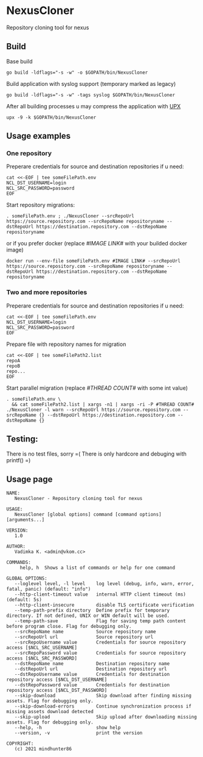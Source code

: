 # NexusCloner
Repository cloning tool for nexus

## Build
Base build
```
go build -ldflags="-s -w" -o $GOPATH/bin/NexusCloner
```

Build application with syslog support (temporary marked as legacy)
```
go build -ldflags="-s -w" -tags syslog $GOPATH/bin/NexusCloner
```

After all building processes u may compress the application with [UPX](https://upx.github.io/)
```
upx -9 -k $GOPATH/bin/NexusCloner
```

## Usage examples
### One repository
Preperare credentials for source and destination repositories if u need:
```
cat <<-EOF | tee someFilePath.env
NCL_DST_USERNAME=login
NCL_SRC_PASSWORD=password
EOF
```

Start repository migrations:
```
. someFilePath.env ; ./NexusCloner --srcRepoUrl https://source.repository.com --srcRepoName repositoryname --dstRepoUrl https://destination.repository.com --dstRepoName repositoryname
```
or if you prefer docker (replace *#IMAGE LINK#* with your builded docker image)
```
docker run --env-file someFilePath.env #IMAGE LINK# --srcRepoUrl https://source.repository.com --srcRepoName repositoryname --dstRepoUrl https://destination.repository.com --dstRepoName repositoryname
```

### Two and more repositories
Preperare credentials for source and destination repositories if u need:
```
cat <<-EOF | tee someFilePath.env
NCL_DST_USERNAME=login
NCL_SRC_PASSWORD=password
EOF
```
Prepare file with repository names for migration
```
cat <<-EOF | tee someFilePath2.list
repoA
repoB
repo...
EOF
```
Start parallel migration (replace *#THREAD COUNT#* with some int value)
```
. someFilePath.env \
  && cat someFilePath2.list | xargs -n1 | xargs -ri -P #THREAD COUNT# ./NexusCloner -l warn --srcRepoUrl https://source.repository.com --srcRepoName {} --dstRepoUrl https://destination.repository.com --dstRepoName {}
```

## Testing:
There is no test files, sorry =(
There is only hardcore and debuging with printf() =)

## Usage page

```
NAME:
   NexusCloner - Repository cloning tool for nexus

USAGE:
   NexusCloner [global options] command [command options] [arguments...]

VERSION:
   1.0

AUTHOR:
   Vadimka K. <admin@vkom.cc>

COMMANDS:
     help, h  Shows a list of commands or help for one command

GLOBAL OPTIONS:
   --loglevel level, -l level    log level (debug, info, warn, error, fatal, panic) (default: "info")
   --http-client-timeout value   internal HTTP client timeout (ms) (default: 5s)
   --http-client-insecure        disable TLS certificate verification
   --temp-path-prefix directory  Define prefix for temporary directory. If not defined, UNIX or WIN default will be used.
   --temp-path-save              Flag for saving temp path content before program close. Flag for debugging only.
   --srcRepoName name            Source repository name
   --srcRepoUrl url              Source repository url
   --srcRepoUsername value       Credentials for source repository access [$NCL_SRC_USERNAME]
   --srcRepoPassword value       Credentials for source repository access [$NCL_SRC_PASSWORD]
   --dstRepoName name            Destination repository name
   --dstRepoUrl url              Destination repository url
   --dstRepoUsername value       Credentials for destination repository access [$NCL_DST_USERNAME]
   --dstRepoPassword value       Credentials for destination repository access [$NCL_DST_PASSWORD]
   --skip-download               Skip download after finding missing assets. Flag for debugging only.
   --skip-download-errors        Continue synchronization process if missing assets download detected
   --skip-upload                 Skip upload after downloading missing assets. Flag for debugging only.
   --help, -h                    show help
   --version, -v                 print the version

COPYRIGHT:
   (c) 2021 mindhunter86
```
